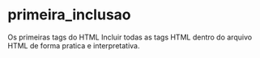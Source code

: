 # primeira_inclusao
Os primeiras tags do HTML 
Incluir todas as tags HTML dentro do arquivo HTML de forma pratica e interpretativa.  
